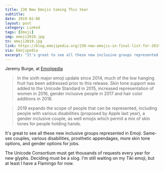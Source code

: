 ```yaml
---
title: 230 New Emojis Coming This Year
subtitle:
date: 2019-02-06
layout: post
category: Linked
tags: [Emoji]
img: emoji2019.jpg
tn: emoji2019.jpg
link: https://blog.emojipedia.org/230-new-emojis-in-final-list-for-2019/
via: Emojipedia
excerpt: "It's great to see all these new inclusive groups represented in Emoji. Same-sex couples, various disabilities, prosthetic appendages, more skin tone options, and gender options for jobs."
---
```


Jeremy Burge, at [Emojipedia](https://blog.emojipedia.org/230-new-emojis-in-final-list-for-2019/)

 > In the sixth major emoji update since 2014, much of the low hanging fruit has been addressed prior to this release. Skin tone support was added to the Unicode Standard in 2015, increased representation of women in 2016, gender inclusive people in 2017 and hair color additions in 2018.

 > 2019 expands the scope of people that can be represented, including people with various disabilities (proposed by Apple last year), a gender inclusive couple, as well emojis which permit a mix of skin tones for people holding hands.

It's great to see all these new inclusive groups represented in Emoji. Same-sex couples, various disabilities, prosthetic appendages, more skin tone options, and gender options for jobs. 

The Unicode Consortium must get thousands of requests every year for new glyphs. Deciding must be a slog. I'm still waiting on my Tiki emoji, but at least I have a Flamingo for now.
